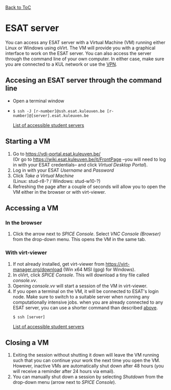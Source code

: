[Back to ToC](/docs/manual/README.md)

# ESAT server

You can access any ESAT server with a Virtual Machine (VM) running either Linux or Windows using oVirt. The VM will provide you with a graphical interface to work on the ESAT server. You can also access the server through the command line of your own computer. In either case, make sure you are connected to a KUL network or use the [VPN](https://admin.kuleuven.be/icts/services/extranet/ssl-vpn-PulseIvanti-client-en).

## Accesing an ESAT server through the command line

- Open a terminal window
- ```
  $ ssh -J [r-number]@ssh.esat.kuleuven.be [r-number]@[server].esat.kuleuven.be
  ```
  [List of accessible student servers](https://wiki.esat.kuleuven.be/it/StudentServers)

## Starting a VM 
  
  1. Go to https://vdi-portal.esat.kuleuven.be/ <br> (Or go to https://wiki.esat.kuleuven.be/it/FrontPage &ndash;you will need to log in with your ESAT credentials&ndash; and click *Virtual Desktop Portal*).
  2. Log in with your ESAT *Username* and *Password*
  3. Click *Take a Virtual Machine* <br> (Linux: stud-r8-? / Windows: stud-w10-?)
  4. Refreshing the page after a couple of seconds will allow you to open the VM either in the browser or with virt-viewer.

## Accessing a VM

### In the browser

1. Click the arrow next to *SPICE Console*. Select *VNC Console (Browser)* from the drop-down menu. This opens the VM in the same tab.


### With virt-viewer
1. If not already installed, get virt-viewer from https://virt-manager.org/download (Win x64 MSI (gpg) for Windows).
2. In oVirt, click *SPICE Console*. This will download a tiny file called *console.vv*. 
3. Opening *console.vv* will start a session of the VM in virt-viewer.
4. If you open a terminal on the VM, it will be connected to ESAT's login node. Make sure to switch to a suitable server when running any computationally intensive jobs. when you are already connected to any ESAT server, you can use a shorter command than described [above](#accesing-an-esat-server-through-the-command-line).
    ```
    $ ssh [server]
    ```
    [List of accessible student servers](https://wiki.esat.kuleuven.be/it/StudentServers)

## Closing a VM

1. Exiting the session without shutting it down will leave the VM running such that you can continue your work the next time you open the VM. However, inactive VMs are automatically shut down after 48 hours (you will receive a reminder after 24 hours via email).
2. You can manually shut down a session by selecting *Shutdown* from the drop-down menu (arrow next to *SPICE Console*).



